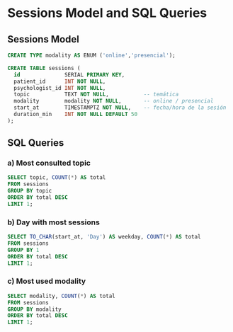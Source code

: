 # Sessions Model and SQL Queries

## Sessions Model

```sql
CREATE TYPE modality AS ENUM ('online','presencial');

CREATE TABLE sessions (
  id              SERIAL PRIMARY KEY,
  patient_id      INT NOT NULL,
  psychologist_id INT NOT NULL,
  topic           TEXT NOT NULL,           -- temática
  modality        modality NOT NULL,       -- online / presencial
  start_at        TIMESTAMPTZ NOT NULL,    -- fecha/hora de la sesión
  duration_min    INT NOT NULL DEFAULT 50
);
```

## SQL Queries

### a) Most consulted topic

```sql
SELECT topic, COUNT(*) AS total
FROM sessions
GROUP BY topic
ORDER BY total DESC
LIMIT 1;
```

### b) Day with most sessions

```sql
SELECT TO_CHAR(start_at, 'Day') AS weekday, COUNT(*) AS total
FROM sessions
GROUP BY 1
ORDER BY total DESC
LIMIT 1;
```

### c) Most used modality

```sql
SELECT modality, COUNT(*) AS total
FROM sessions
GROUP BY modality
ORDER BY total DESC
LIMIT 1;
```
